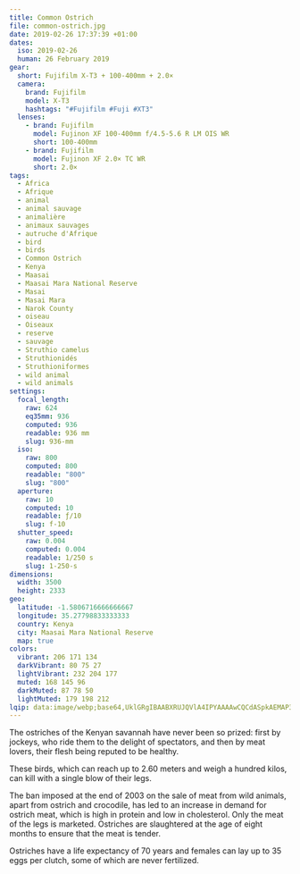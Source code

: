 ```yaml
---
title: Common Ostrich
file: common-ostrich.jpg
date: 2019-02-26 17:37:39 +01:00
dates:
  iso: 2019-02-26
  human: 26 February 2019
gear:
  short: Fujifilm X-T3 + 100-400mm + 2.0×
  camera:
    brand: Fujifilm
    model: X-T3
    hashtags: "#Fujifilm #Fuji #XT3"
  lenses:
    - brand: Fujifilm
      model: Fujinon XF 100-400mm f/4.5-5.6 R LM OIS WR
      short: 100-400mm
    - brand: Fujifilm
      model: Fujinon XF 2.0× TC WR
      short: 2.0×
tags:
  - Africa
  - Afrique
  - animal
  - animal sauvage
  - animalière
  - animaux sauvages
  - autruche d'Afrique
  - bird
  - birds
  - Common Ostrich
  - Kenya
  - Maasai
  - Maasai Mara National Reserve
  - Masai
  - Masai Mara
  - Narok County
  - oiseau
  - Oiseaux
  - reserve
  - sauvage
  - Struthio camelus
  - Struthionidés
  - Struthioniformes
  - wild animal
  - wild animals
settings:
  focal_length:
    raw: 624
    eq35mm: 936
    computed: 936
    readable: 936 mm
    slug: 936-mm
  iso:
    raw: 800
    computed: 800
    readable: "800"
    slug: "800"
  aperture:
    raw: 10
    computed: 10
    readable: ƒ/10
    slug: f-10
  shutter_speed:
    raw: 0.004
    computed: 0.004
    readable: 1/250 s
    slug: 1-250-s
dimensions:
  width: 3500
  height: 2333
geo:
  latitude: -1.5806716666666667
  longitude: 35.27798833333333
  country: Kenya
  city: Maasai Mara National Reserve
  map: true
colors:
  vibrant: 206 171 134
  darkVibrant: 80 75 27
  lightVibrant: 232 204 177
  muted: 168 145 96
  darkMuted: 87 78 50
  lightMuted: 179 198 212
lqip: data:image/webp;base64,UklGRgIBAABXRUJQVlA4IPYAAAAwCQCdASpkAEMAP3GqxFy0v7CsLrQKi/AuCWUA0nNT2mIbyyJzMaoxAiE3BswgLt9WacIPC3ZHRhovZPGqGyCX33W+EB7NRmLdidNsiNJ2bMNAAP7n40l07rKS4qwdME1tAzMEzGTuFSzNJWkoffNqtCY3LRJV/fEHUFn5WicUO4+2LF+BmGYkr10XSxnQrhSK0p4BoReu3vXpPYJYEVn23/7B9i9vYm6nCEgVQYXgmYnLkiRN6lwvF4lmzIPBvuOJVLwp1ER1ad7dXtN4SW/UyvltLuPSaHEA4YwuCyv44dgqMJYwnBsyUEAVzWYVYNmry2gqUAA=
---
```


The ostriches of the Kenyan savannah have never been so prized: first by jockeys, who ride them to the delight of spectators, and then by meat lovers, their flesh being reputed to be healthy.

These birds, which can reach up to 2.60 meters and weigh a hundred kilos, can kill with a single blow of their legs.

The ban imposed at the end of 2003 on the sale of meat from wild animals, apart from ostrich and crocodile, has led to an increase in demand for ostrich meat, which is high in protein and low in cholesterol. Only the meat of the legs is marketed. Ostriches are slaughtered at the age of eight months to ensure that the meat is tender.

Ostriches have a life expectancy of 70 years and females can lay up to 35 eggs per clutch, some of which are never fertilized.
